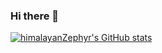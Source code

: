 ### Hi there 👋

[![himalayanZephyr's GitHub stats](https://github-readme-stats.vercel.app/api?username=himalayanZephyr)](https://github.com/anuraghazra/github-readme-stats)

<!--
**himalayanZephyr/himalayanZephyr** is a ✨ _special_ ✨ repository because its `README.md` (this file) appears on your GitHub profile.

Here are some ideas to get you started:

- 🔭 I’m currently working on ...
- 🌱 I’m currently learning ...
- 👯 I’m looking to collaborate on ...
- 🤔 I’m looking for help with ...
- 💬 Ask me about ...
- 📫 How to reach me: ...
- 😄 Pronouns: ...
- ⚡ Fun fact: ...
-->

